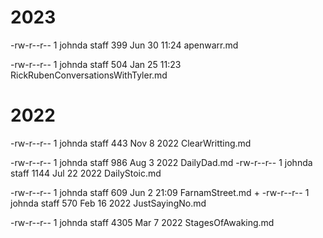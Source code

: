 # 2023

-rw-r--r--  1 johnda  staff   399 Jun 30 11:24 apenwarr.md

-rw-r--r--  1 johnda  staff   504 Jan 25 11:23 RickRubenConversationsWithTyler.md

# 2022
-rw-r--r--  1 johnda  staff   443 Nov  8  2022 ClearWritting.md

-rw-r--r--  1 johnda  staff   986 Aug  3  2022 DailyDad.md
-rw-r--r--  1 johnda  staff  1144 Jul 22  2022 DailyStoic.md


-rw-r--r--  1 johnda  staff   609 Jun  2 21:09 FarnamStreet.md
+
-rw-r--r--  1 johnda  staff   570 Feb 16  2022 JustSayingNo.md

-rw-r--r--  1 johnda  staff  4305 Mar  7  2022 StagesOfAwaking.md





